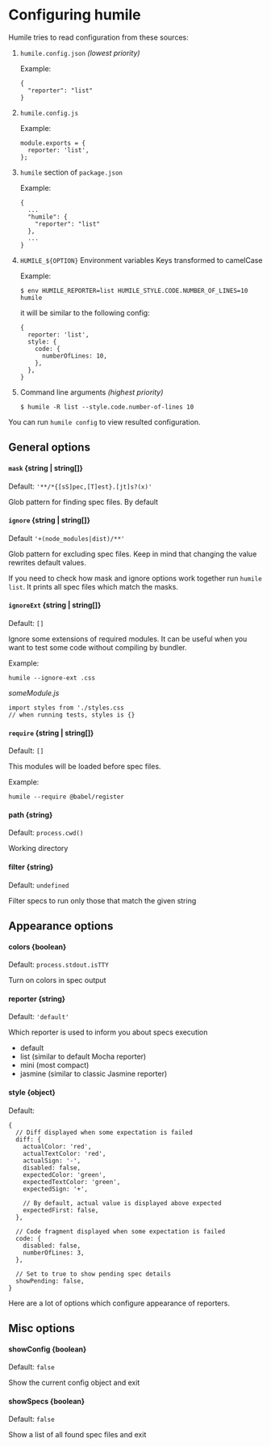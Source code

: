# Configuring humile

Humile tries to read configuration from these sources:

1. `humile.config.json` *(lowest priority)*

    Example:
    
    ```
    {
      "reporter": "list"
    }
    ```

2. `humile.config.js`

    Example:
    
    ```
    module.exports = {
      reporter: 'list',
    };
    ```

3. `humile` section of `package.json`

    Example:
    
    ```
    {
      ...
      "humile": {
        "reporter": "list"
      },
      ...
    }
    ```

4. `HUMILE_${OPTION}` Environment variables Keys transformed to camelCase

    Example:
    
    ```
    $ env HUMILE_REPORTER=list HUMILE_STYLE.CODE.NUMBER_OF_LINES=10 humile
    ```
    
    it will be similar to the following config:
    
    ```
    {
      reporter: 'list',
      style: {
        code: {
          numberOfLines: 10,
        },
      },
    }
    ```

5. Command line arguments *(highest priority)*

    ```
    $ humile -R list --style.code.number-of-lines 10
    ```

You can run `humile config` to view resulted configuration.

## General options

#### `mask` {string | string[]}

Default: `'**/*{[sS]pec,[T]est}.[jt]s?(x)'`

Glob pattern for finding spec files. By default 

#### `ignore` {string | string[]}

Default `'+(node_modules|dist)/**'`

Glob pattern for excluding spec files. Keep in mind that changing the value
rewrites default values.

If you need to check how mask and ignore options work together run
`humile list`. It prints all spec files which match the masks.

#### `ignoreExt` {string | string[]}

Default: `[]`

Ignore some extensions of required modules. It can be useful when you want
to test some code without compiling by bundler.

Example:

`humile --ignore-ext .css`

*someModule.js*

```
import styles from './styles.css
// when running tests, styles is {}
```

#### `require` {string | string[]}

Default: `[]`

This modules will be loaded before spec files.

Example: 

`humile --require @babel/register`

#### path {string}

Default: `process.cwd()`

Working directory

#### filter {string}

Default: `undefined`

Filter specs to run only those that match the given string

## Appearance options

#### colors {boolean}

Default: `process.stdout.isTTY`

Turn on colors in spec output

#### reporter {string}

Default: `'default'`

Which reporter is used to inform you about specs execution

- default
- list (similar to default Mocha reporter)
- mini (most compact)
- jasmine (similar to classic Jasmine reporter)

#### style {object}

Default:

```
{
  // Diff displayed when some expectation is failed 
  diff: {
    actualColor: 'red',
    actualTextColor: 'red',
    actualSign: '-',
    disabled: false,
    expectedColor: 'green',
    expectedTextColor: 'green',
    expectedSign: '+',

    // By default, actual value is displayed above expected
    expectedFirst: false, 
  },

  // Code fragment displayed when some expectation is failed 
  code: {
    disabled: false,
    numberOfLines: 3,
  },

  // Set to true to show pending spec details
  showPending: false,
}
```

Here are a lot of options which configure appearance of reporters.

## Misc options

#### showConfig {boolean}

Default: `false`

Show the current config object and exit

#### showSpecs {boolean}

Default: `false`

Show a list of all found spec files and exit
